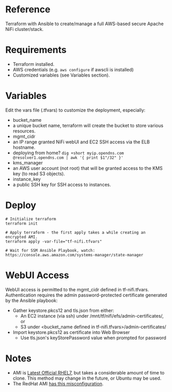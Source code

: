 # Reference
Terraform with Ansible to create/manage a full AWS-based secure Apache NiFi cluster/stack.

# Requirements
- Terraform installed.
- AWS credentials (e.g. `aws configure` if awscli is installed)
- Customized variables (see Variables section).

# Variables
Edit the vars file (.tfvars) to customize the deployment, especially:
- bucket_name
 - a unique bucket name, terraform will create the bucket to store various resources.
- mgmt_cidr
 - an IP range granted NiFi webUI and EC2 SSH access via the ELB hostname.
 - deploying from home? `dig +short myip.opendns.com @resolver1.opendns.com | awk '{ print $1"/32" }'`
- kms_manager
 - an AWS user account (not root) that will be granted access to the KMS key (to read S3 objects).
- instance_key
 - a public SSH key for SSH access to instances.

# Deploy
```
# Initialize terraform
terraform init

# Apply terraform - the first apply takes a while creating an encrypted AMI.
terraform apply -var-file="tf-nifi.tfvars"

# Wait for SSM Ansible Playbook, watch:
https://console.aws.amazon.com/systems-manager/state-manager
```

# WebUI Access
WebUI access is permitted to the mgmt_cidr defined in tf-nifi.tfvars. Authentication requires the admin password-protected certificate generated by the Ansible playbook:
- Gather keystore.pkcs12 and tls.json from either:
  - An EC2 instance (via ssh) under /mnt/tf/nifi/efs/admin-certificates/, or
  - S3 under <bucket_name defined in tf-nifi.tfvars>/admin-certificates/
- Import keystore.pkcs12 as certificate into Web Browser
  - Use tls.json's keyStorePassword value when prompted for password

# Notes
- AMI is [Latest Official RHEL7](https://access.redhat.com/solutions/15356), but takes a considerable amount of time to clone. This method may change in the future, or Ubuntu may be used.
- The RedHat AMI [has this misconfiguration](https://bugzilla.redhat.com/show_bug.cgi?id=1865991).
